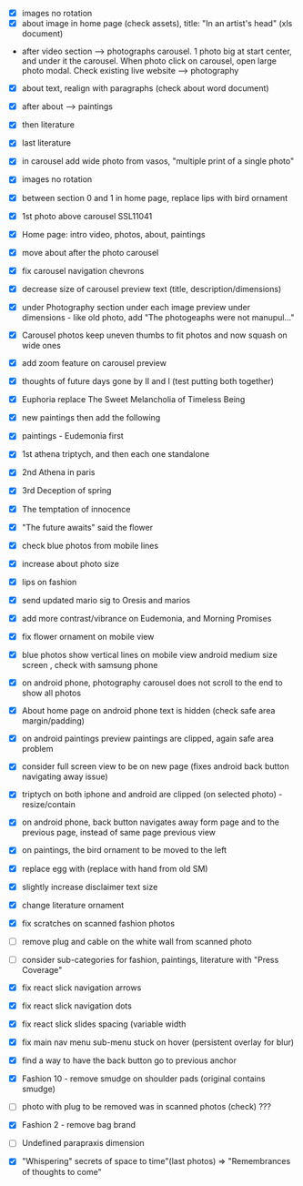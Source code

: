 - [X] images no rotation
- [X] about image in home page (check assets), title: "In an artist's head" (xls document)
- after video section --> photographs carousel. 1 photo big at start center, and under it the carousel. When photo click on carousel, open large photo modal. Check existing live website --> photography
- [X] about text, realign with paragraphs (check about word document)
- [X] after about --> paintings
- [X] then literature
- [X] last literature

- [X] in carousel add wide photo from vasos, "multiple print of a single photo"

- [X] images no rotation
- [X] between section 0 and 1 in home page, replace lips with bird ornament
- [X] 1st photo above carousel SSL11041
- [X] Home page: intro video, photos, about, paintings
- [X] move about after the photo carousel
- [X] fix carousel navigation chevrons
- [X] decrease size of carousel preview text (title, description/dimensions)
- [X] under Photography section under each image preview under dimensions - like old photo, add "The photogeaphs were not manupul..."
- [X] Carousel photos keep uneven thumbs to fit photos and now squash on wide ones
- [X] add zoom feature on carousel preview
- [X] thoughts of future days gone by  II and I (test putting both together)
- [X] Euphoria replace The Sweet Melancholia of Timeless Being
- [X] new paintings then add the following
- [X] paintings - Eudemonia first
- [X] 1st athena triptych, and then each one standalone
- [X] 2nd Athena in paris
- [X] 3rd Deception of spring
- [X] The temptation of innocence
- [X] "The future awaits" said the flower
- [X] check blue photos from mobile lines
- [X] increase about photo size
- [X] lips on fashion
- [X] send updated mario sig to Oresis and marios
- [X] add more contrast/vibrance on Eudemonia, and Morning Promises
- [X] fix flower ornament on mobile view
- [X] blue photos show vertical lines on mobile view android medium size screen
, check with samsung phone
- [X] on android phone, photography carousel does not scroll to the end to show all photos
- [X] About home page on android phone text is hidden (check safe area margin/padding)
- [X] on android paintings preview paintings are clipped, again safe area problem
- [X] consider full screen view to be on new page (fixes android back button navigating away issue)
- [X] triptych on both iphone and android are clipped (on selected photo) - resize/contain
- [X] on android phone, back button navigates away form page and to the previous page, instead of same page previous view
- [X] on paintings, the bird ornament to be moved to the left
- [X] replace egg with (replace with hand from old SM)
- [X] slightly increase disclaimer text size
- [X] change literature ornament
- [X] fix scratches on scanned fashion photos
- [ ] remove plug and cable on the white wall from scanned photo
- [ ] consider sub-categories for fashion, paintings, literature with "Press Coverage"
- [X] fix react slick navigation arrows
- [X] fix react slick navigation dots
- [X] fix react slick slides spacing (variable width
- [X] fix main nav menu sub-menu stuck on hover (persistent overlay for blur)

- [X] find a way to have the back button go to previous anchor
- [X] Fashion 10 - remove smudge on shoulder pads (original contains smudge)
- [ ] photo with plug to be removed was in scanned photos (check) ???
- [X] Fashion 2 - remove bag brand
- [ ] Undefined parapraxis dimension
- [X] "Whispering" secrets of space to time"(last photos) ⇒ "Remembrances of thoughts to come" 
